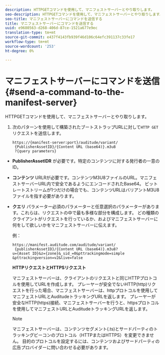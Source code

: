 ```yaml
---
description: HTTPGETコマンドを使用して、マニフェストサーバーとやり取りします。
seo-description: HTTPGETコマンドを使用して、マニフェストサーバーとやり取りします。
seo-title: マニフェストサーバーにコマンドを送信する
title: マニフェストサーバーにコマンドを送信する
uuid: e9680563-d268-406d-87ce-1521a677e9ec
translation-type: tm+mt
source-git-commit: e437f4143fb939f46d106c64efc391137c33fe17
workflow-type: tm+mt
source-wordcount: '253'
ht-degree: 0%

---
```



# マニフェストサーバーにコマンドを送信{#send-a-command-to-the-manifest-server}

HTTPGETコマンドを使用して、マニフェストサーバーとやり取りします。

1. 次のパターンを使用して構築されたブートストラップURLに対して`HTTP GET`リクエストを送信します。

   ```
   https://{manifest-server:port}/auditude/variant/
    {PublisherAssetID}/{Content URL (base64)}.m3u8
    ?{query parameters}
   ```

* **PublisherAssetIDR** が必要です。特定のコンテンツに対する発行者の一意のID。

* **コンテンツ** URLRが必要です。コンテンツM3U8ファイルのURL。マニフェストサーバーURL内で安全であるようにエンコードされたBase64。 ビットレートストリームが1つだけの場合でも、コンテンツURLはバリアントM3U8ファイルを指す必要があります。

* **クエリ** パラメーター必須のパラメーターと任意選択のパラメーターがあります。これらは、リクエストの中で最も多様な部分を構成します。 どの種類のクライアントがリクエストを行っているか、およびマニフェストサーバーに何をして欲しいかをマニフェストサーバーに伝えます。

   例：

   ```
   https://manifest.auditude.com/auditude/variant/
    {publisherAssetID}/{Content URL (base64)}.m3u8?
   u={Asset ID}&z={zone}&_sid_=0&pttrackingmode=simple
   &pttrackingversion=v2&live=false
   ```

   **HTTPリクエストとHTTPSリクエスト**

   マニフェストサーバーは、クライアントのリクエストと同じHTTPプロトコルを使用してURLを作成します。 プレーヤーが安全でないHTTP(http)リクエストを行った場合、マニフェストサーバーは、httpプロトコルを使用してマニフェストURLとAuditudeトラッキングURLを返します。 プレーヤーが安全なHTTP(https)接続、マニフェストサーバーを行うと、httpsプロトコルを使用してマニフェストURLとAuditudeトラッキングURLを返します。

   >[!NOTE]
   >
   >マニフェストサーバーは、コンテンツセグメント(.ts)とサードパーティのトラッキングビーコンのプロトコル（HTTPまたはHTTPS）を変更できません。 目的のプロトコルを設定するには、コンテンツおよびサードパーティの広告プロバイダーに問い合わせる必要があります。
